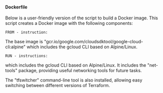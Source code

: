 
#### Dockerfile

Below is a user-friendly version of the script to build a Docker image. This script creates a Docker image with the following components:

```FROM - instruction:```

The base image is "gcr.io/google.com/cloudsdktool/google-cloud-cli:alpine" which includes the gcloud CLI based on Alpine/Linux.


```RUN - instructions:```

which includes the gcloud CLI based on Alpine/Linux.
It includes the "net-tools" package, providing useful networking tools for future tasks.

The "tfswitcher" command-line tool is also installed, allowing easy switching between different versions of Terraform.
